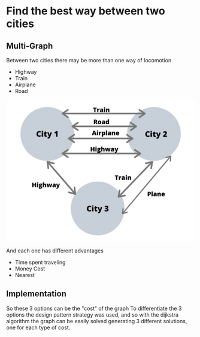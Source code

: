 # Find the best way between two cities

## Multi-Graph

Between two cities there may be more than one way of locomotion

- Highway
- Train
- Airplane
- Road

![Alt Text](https://github.com/henriquecfg/Multi-Graph/raw/master/graph.jpg)


And each one has different advantages

- Time spent traveling
- Money Cost
- Nearest


## Implementation

So these 3 options can be the "cost" of the graph
To differentiate the 3 options the design pattern 
strategy was used, and so with the dijkstra algorithm 
the graph can be easily solved generating 3 different 
solutions, one for each type of cost.
